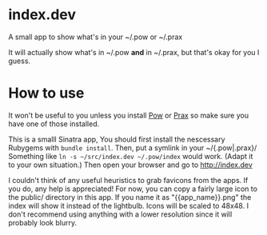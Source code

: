 # index.dev

A small app to show what's in your ~/.pow or ~/.prax

It will actually show what's in ~/.pow **and** in ~/.prax, but that's okay for you I guess.

# How to use

It won't be useful to you unless you install [Pow](http://pow.cx/) or [Prax](http://ysbaddaden.github.io/prax/) so make sure you have one of those installed.

This is a smalll Sinatra app, You should first install the nescessary Rubygems with `bundle install`.
Then, put a symlink in your ~/{.pow|.prax}/
Something like `ln -s ~/src/index.dev ~/.pow/index` would work. (Adapt it to your own situation.)
Then open your browser and go to http://index.dev

I couldn't think of any useful heuristics to grab favicons from the apps. If you do, any help is appreciated! For now, you can copy a fairly large icon to the public/ directory in this app. If you name it as "{{app_name}}.png" the index will show it instead of the lightbulb. Icons will be scaled to 48x48. I don't recommend using anything with a lower resolution since it will probably look blurry.

